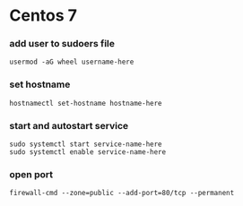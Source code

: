 # Centos 7

### add user to sudoers file
```
usermod -aG wheel username-here
```
### set hostname
```
hostnamectl set-hostname hostname-here
```
### start and autostart service
```
sudo systemctl start service-name-here
sudo systemctl enable service-name-here
```
### open port
```
firewall-cmd --zone=public --add-port=80/tcp --permanent
```
